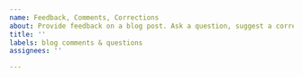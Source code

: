 ```yaml
---
name: Feedback, Comments, Corrections
about: Provide feedback on a blog post. Ask a question, suggest a correction.
title: ''
labels: blog comments & questions
assignees: ''

---
```




